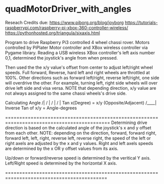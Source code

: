 # quadMotorDriver_with_angles
Reseach Credits due: 
	https://www.piborg.org/blog/joyborg 
	https://tutorials-raspberrypi.com/raspberry-pi-xbox-360-controller-wireless/
	https://pythonhosted.org/triangula/sixaxis.html

Program to drive Raspberry Pi3 controlled 4 wheel chassi rover. Motors controlled by PiPlater Motor controller and XBox wireless
controller via Pygame library. Reading a USB wireless XBox controller's left axis number 0,1, determined the joystick's angle from when pressed. 

Then used the the x/y value's offset from center to adjust left/right wheel speeds. Full forward, Reverse, hard left and right wheels are throttled at 100%. Other directions such as forward left/right, reverse left/right, one side will overdrive the other. For example, turning left, right side wheels will over drive left side and visa versa. NOTE that depending direction, x/y value are not always assigned to the same chassi wheels's drive side. 

 
 Calculating Angle                           /|
                                            / |
                                           /  |
                                          /   |
 Tan x(Degree) = x/y (Opposite/Adjacent) /____|
 Inverse Tan of x/y = Angle-degrees

===========================================================================================
 Determining drive direction is based on the calculated angle of the joystick's
 x and y offset from each other.
 NOTE: depending on the direction, forward, forward right, forward left, 
       left, right, reverse left, reverse right, the speed of the left or 
       right axels are adjusted by the x and y values. Right and left
       axels speeds are determined by the x OR y offset values from its axis.
 
 Up/down or forward/reverse speed is determined by the veritical Y axis.
 Left/Right speed is determined by the horizontal X axis. 

 ==========================================================================================
	
